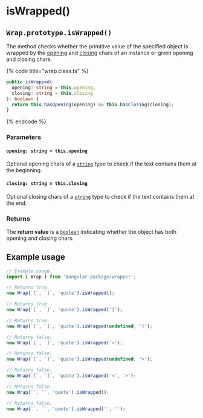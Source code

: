 # isWrapped()

## `Wrap.prototype.isWrapped()`

The method checks whether the primitive value of the specified object is wrapped by the [opening](../accessors/#wrap.prototype.opening) and [closing](../accessors/#wrap.prototype.closing) chars of an instance or given opening and closing chars.

{% code title="wrap.class.ts" %}
```typescript
public isWrapped(
  opening: string = this.opening,
  closing: string = this.closing
): boolean {
  return this.hasOpening(opening) && this.hasClosing(closing);
}
```
{% endcode %}

### Parameters

#### `opening: string = this.opening`

Optional opening chars of a [`string`](https://developer.mozilla.org/en-US/docs/Web/JavaScript/Reference/Global\_Objects/String) type to check if the text contains them at the beginning.

#### `closing: string = this.closing`

Optional closing chars of a [`string`](https://developer.mozilla.org/en-US/docs/Web/JavaScript/Reference/Global\_Objects/String) type to check if the text contains them at the end.

### Returns

The **return value** is a [`boolean`](https://developer.mozilla.org/en-US/docs/Web/JavaScript/Reference/Global\_Objects/Boolean) indicating whether the object has both opening and closing chars.

## Example usage

```typescript
// Example usage.
import { Wrap } from '@angular-package/wrapper';

// Returns true.
new Wrap(`[`, `]`, 'quote').isWrapped();

// Returns true.
new Wrap(`[`, `]`, 'quote').isWrapped('[');

// Returns true.
new Wrap(`[`, `]`, 'quote').isWrapped(undefined, ']');

// Returns false.
new Wrap(`[`, `]`, 'quote').isWrapped('<');

// Returns false.
new Wrap(`[`, `]`, 'quote').isWrapped(undefined, '>');

// Returns false.
new Wrap(`[`, `]`, 'quote').isWrapped('<', '>');

// Returns false.
new Wrap(``, ``, 'quote').isWrapped();

// Returns false.
new Wrap(``, ``, 'quote').isWrapped('', '');
```
